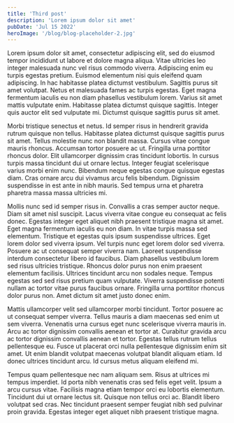 ```yaml
---
title: 'Third post'
description: 'Lorem ipsum dolor sit amet'
pubDate: 'Jul 15 2022'
heroImage: '/blog/blog-placeholder-2.jpg'
---
```


Lorem ipsum dolor sit amet, consectetur adipiscing elit, sed do eiusmod tempor incididunt ut labore
et dolore magna aliqua. Vitae ultricies leo integer malesuada nunc vel risus commodo viverra.
Adipiscing enim eu turpis egestas pretium. Euismod elementum nisi quis eleifend quam adipiscing. In
hac habitasse platea dictumst vestibulum. Sagittis purus sit amet volutpat. Netus et malesuada fames
ac turpis egestas. Eget magna fermentum iaculis eu non diam phasellus vestibulum lorem. Varius sit
amet mattis vulputate enim. Habitasse platea dictumst quisque sagittis. Integer quis auctor elit sed
vulputate mi. Dictumst quisque sagittis purus sit amet.

Morbi tristique senectus et netus. Id semper risus in hendrerit gravida rutrum quisque non tellus.
Habitasse platea dictumst quisque sagittis purus sit amet. Tellus molestie nunc non blandit massa.
Cursus vitae congue mauris rhoncus. Accumsan tortor posuere ac ut. Fringilla urna porttitor rhoncus
dolor. Elit ullamcorper dignissim cras tincidunt lobortis. In cursus turpis massa tincidunt dui ut
ornare lectus. Integer feugiat scelerisque varius morbi enim nunc. Bibendum neque egestas congue
quisque egestas diam. Cras ornare arcu dui vivamus arcu felis bibendum. Dignissim suspendisse in est
ante in nibh mauris. Sed tempus urna et pharetra pharetra massa massa ultricies mi.

Mollis nunc sed id semper risus in. Convallis a cras semper auctor neque. Diam sit amet nisl
suscipit. Lacus viverra vitae congue eu consequat ac felis donec. Egestas integer eget aliquet nibh
praesent tristique magna sit amet. Eget magna fermentum iaculis eu non diam. In vitae turpis massa
sed elementum. Tristique et egestas quis ipsum suspendisse ultrices. Eget lorem dolor sed viverra
ipsum. Vel turpis nunc eget lorem dolor sed viverra. Posuere ac ut consequat semper viverra nam.
Laoreet suspendisse interdum consectetur libero id faucibus. Diam phasellus vestibulum lorem sed
risus ultricies tristique. Rhoncus dolor purus non enim praesent elementum facilisis. Ultrices
tincidunt arcu non sodales neque. Tempus egestas sed sed risus pretium quam vulputate. Viverra
suspendisse potenti nullam ac tortor vitae purus faucibus ornare. Fringilla urna porttitor rhoncus
dolor purus non. Amet dictum sit amet justo donec enim.

Mattis ullamcorper velit sed ullamcorper morbi tincidunt. Tortor posuere ac ut consequat semper
viverra. Tellus mauris a diam maecenas sed enim ut sem viverra. Venenatis urna cursus eget nunc
scelerisque viverra mauris in. Arcu ac tortor dignissim convallis aenean et tortor at. Curabitur
gravida arcu ac tortor dignissim convallis aenean et tortor. Egestas tellus rutrum tellus
pellentesque eu. Fusce ut placerat orci nulla pellentesque dignissim enim sit amet. Ut enim blandit
volutpat maecenas volutpat blandit aliquam etiam. Id donec ultrices tincidunt arcu. Id cursus metus
aliquam eleifend mi.

Tempus quam pellentesque nec nam aliquam sem. Risus at ultrices mi tempus imperdiet. Id porta nibh
venenatis cras sed felis eget velit. Ipsum a arcu cursus vitae. Facilisis magna etiam tempor orci eu
lobortis elementum. Tincidunt dui ut ornare lectus sit. Quisque non tellus orci ac. Blandit libero
volutpat sed cras. Nec tincidunt praesent semper feugiat nibh sed pulvinar proin gravida. Egestas
integer eget aliquet nibh praesent tristique magna.
